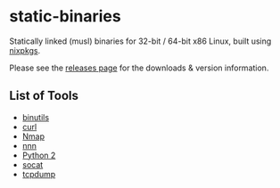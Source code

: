 # static-binaries

Statically linked (musl) binaries for 32-bit / 64-bit x86 Linux, built using [nixpkgs](https://github.com/NixOS/nixpkgs).

Please see the [releases page](https://github.com/elohmeier/static-binaries/releases) for the downloads & version information.


## List of Tools

- [binutils](https://www.gnu.org/software/binutils/)
- [curl](https://curl.se/)
- [Nmap](https://nmap.org/)
- [nnn](https://github.com/jarun/nnn)
- [Python 2](https://www.python.org/)
- [socat](http://www.dest-unreach.org/socat)
- [tcpdump](https://www.tcpdump.org/)

